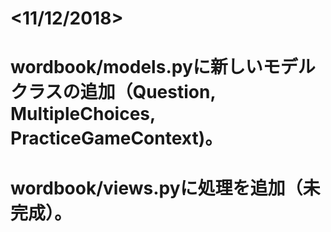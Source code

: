 # <11/12/2018>
# wordbook/models.pyに新しいモデルクラスの追加（Question, MultipleChoices, PracticeGameContext)。
# wordbook/views.pyに処理を追加（未完成）。
